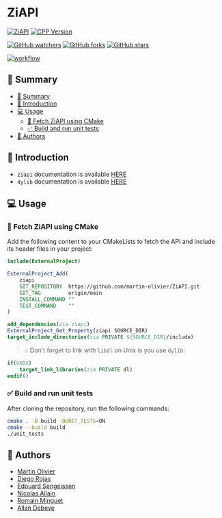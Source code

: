 # ZiAPI

[![ZiAPI](https://img.shields.io/badge/ZiAPI-v1.0.0-blue.svg)](https://github.com/martin-olivier/ZiAPI/releases/tag/v1.0.0)
[![CPP Version](https://img.shields.io/badge/C++-17_and_above-darkgreen.svg)](https://isocpp.org/)

[![GitHub watchers](https://img.shields.io/github/watchers/martin-olivier/ZiAPI?style=social)](https://github.com/martin-olivier/ZiAPI/watchers/)
[![GitHub forks](https://img.shields.io/github/forks/martin-olivier/ZiAPI?style=social)](https://github.com/martin-olivier/ZiAPI/network/members/)
[![GitHub stars](https://img.shields.io/github/stars/martin-olivier/ZiAPI?style=social)](https://github.com/martin-olivier/ZiAPI/stargazers/)

[![workflow](https://github.com/martin-olivier/ZiAPI/actions/workflows/CI.yml/badge.svg)](https://github.com/martin-olivier/ZiAPI/actions/workflows/CI.yml)

## :book: Summary
  - [:book: Summary](#book-summary)
  - [:speech_balloon: Introduction](#speech_balloon-introduction)
  - [:computer: Usage](#computer-usage)
    - [:rocket: Fetch ZiAPI using CMake](#rocket-fetch-ziapi-using-cmake)
    - [:white_check_mark: Build and run unit tests](#white_check_mark-build-and-run-unit-tests)
  - [:bust_in_silhouette: Authors](#bust_in_silhouette-authors)

## :speech_balloon: Introduction

- `ziapi` documentation is available [HERE](https://github.com/martin-olivier/ZiAPI/tree/main/docs)  
- `dylib` documentation is available [HERE](https://github.com/martin-olivier/dylib)

## :computer: Usage

### :rocket: Fetch ZiAPI using CMake

Add the following content to your CMakeLists to fetch the API and include its header files in your project:
```cmake
include(ExternalProject)

ExternalProject_Add(
    ziapi
    GIT_REPOSITORY  https://github.com/martin-olivier/ZiAPI.git
    GIT_TAG         origin/main
    INSTALL_COMMAND ""
    TEST_COMMAND    ""
)

add_dependencies(zia ziapi)
ExternalProject_Get_Property(ziapi SOURCE_DIR)
target_include_directories(zia PRIVATE ${SOURCE_DIR}/include)
```

> :bulb: Don't forget to link with `libdl` on Unix is you use `dylib`:
```cmake
if(UNIX)
    target_link_libraries(zia PRIVATE dl)
endif()
```

### :white_check_mark: Build and run unit tests

After cloning the repository, run the following commands:
```sh
cmake . -B build -DUNIT_TESTS=ON
cmake --build build
./unit_tests
```

## :bust_in_silhouette: Authors

 - [Martin Olivier](https://github.com/martin-olivier)
 - [Diego Rojas](https://github.com/rojasdiegopro)
 - [Edouard Sengeissen](https://github.com/edouard-sn)
 - [Nicolas Allain](https://github.com/Nirasak)
 - [Romain Minguet](https://github.com/Romain-1)
 - [Allan Debeve](https://github.com/Gfaim)
